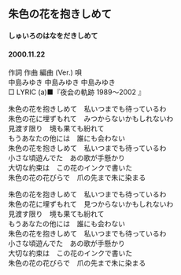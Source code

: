 ## 朱色の花を抱きしめて
#### しゅいろのはなをだきしめて
#### 2000.11.22


作詞  作曲  編曲 (Ver.)   唄   
中島みゆき   中島みゆき       中島みゆき   
□ LYRIC (a)■『夜会の軌跡 1989～2002 』   
   
   
朱色の花を抱きしめて　私いつまでも待っているわ   
朱色の花に埋ずもれて　みつからないかもしれないわ   
見渡す限り　境も果ても紛れて   
もうあなたの他には　誰にも会わない   
朱色の花を抱きしめて　私いつまでも待っているわ   
小さな頃遊んでた　あの歌が手懸かり   
大切な約束は　この花のインクで書いた   
朱色の花の花びらで　爪の先まで朱に染まる   
   
朱色の花を抱きしめて　私いつまでも待っているわ   
朱色の花に埋ずもれて　見つからないかもしれないわ   
見渡す限り　境も果ても紛れて   
もうあなたの他には　誰にも会わない   
朱色の花を抱きしめて　私いつまでも待っているわ   
小さな頃遊んでた　あの歌が手懸かり   
大切な約束は　この花のインクで書いた   
朱色の花の花びらで　爪の先まで朱に染まる   